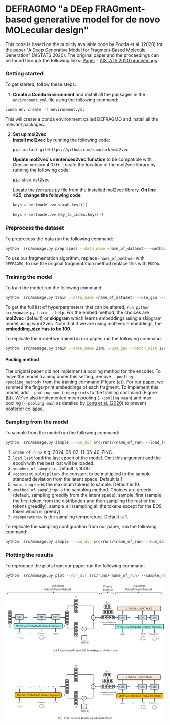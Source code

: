 # DEFRAGMO "a DEep FRAGment-based generative model for de novo MOLecular design"
This code is based on the publicly available code by Podda et al. (2020) for the paper "A Deep Generative Model for Fragment-Based Molecule Generation" (AISTATS 2020). The original paper and the proceedings can be found through the following links: [Paper](http://proceedings.mlr.press/v108/podda20a/podda20a.pdf) - [AISTATS 2020 proceedings](http://proceedings.mlr.press/v108/)

### Getting started
To get started, follow these steps:
1. **Create a Conda Environment** and install all the packages in the `environment.yml` file using the following command:
```bash
conda env create -f environment.yml
```
This will create a conda environment called DEFRAGMO and install all the relevant packages.

2. **Set up mol2vec**  
    **Install mol2vec** by running the following code:
    ```python
    pip install git+https://github.com/samoturk/mol2vec
    ```
    **Update mol2vec's sentences2vec function** to be compatible with Gensim version 4.0.0+. Locate the location of the mol2vec library by running the following code:
    ```python
    pip show mol2vec
    ```  
    Locate the *features.py* file from the installed mol2vec library. **On line 425, change the following code**:
    ```python
    keys = set(model.wv.vocab.keys())
    ```
    ```python
    keys = set(model.wv.key_to_index.keys())
    ```

### Preprocess the dataset
To preprocess the data run the following command:

```bash
python  src/manage.py preprocess --data_name <name_of_dataset> --method <name_of_method>
```

To use our fragmentation algorithm, replace `<name_of_method>` with `DEFRAGMO`, to use the original fragmentation method replace this with `PODDA`.

### Training the model
To train the model run the following command:
```bash
python  src/manage.py train --data_name <name_of_dataset> --use_gpu --batch_size <size_of_batch> --embed_size <embedding_size> --num_epochs <number_of_epochs> --hidden_layers <number_of_hidden_layers> --hidden_size <hidden_size> --latent_size <latent_size> --pooling <pooling_method> --pred_sas --pred_logp --embed_method <method_of_embedding> --beta <kl_annealing_schedule>
```
To get the full list of hyperparameters that can be altered, `run python src/manage.py train --help`. For the embed method, the choices are **mol2vec** (default) or **skipgram** which learns embeddings using a skipgram model using word2vec. Note that if we are using mol2vec embeddings, the **embedding_size has to be 100**.

To replicate the model we trained in our paper, run the following command:
```bash
python  src/manage.py train --data_name ZINC --use_gpu --batch_size 128 --embed_size 100 --num_epochs 4 --hidden_layers 2 --hidden_size 128 --latent_size 100 --embed_method mol2vec --beta 1e-6 1e-06 1e-06 1e-06
```

#### Pooling method
The original paper did not implement a pooling method for the encoder. To leave the model training under this setting, remove `--pooling <pooling_method>` from the training command (Figure (a)). For our paper, we summed the fingerprint embeddings of each fragment. To implement this model, add `--pooling sum_fingerprints` to the training command (Figure (b)). We've also implemented mean pooling (`--pooling mean`) and max pooling (`--pooling max`) as detailed by [Long et al. (2020)](https://arxiv.org/pdf/1911.03976.pdf) to prevent posterior collapse.

### Sampling from the model
To sample from the model run the following command:
```bash
python  src/manage.py sample --run_dir src/runs/<name_of_run> --load_last --num_samples <number_of_samples> --sample_constant <constant_multiplier> --max_length <max_length> --sampler_method <method_of_sampling> --temperature <temperature>
```
1. `<name_of_run>` e.g. 2024-05-03-11-05-40-ZINC.
2. `load_last` load the last epoch of the model. Omit this argument and the epoch with the best lost will be loaded.
3. `<number_of_samples>`. Default is 1000.
4. `<constant_multiplier>` the constant to be multiplied to the sample standard deviation from the latent space. Default is 1.
4. `<max_length>` is the maximum tokens to sample. Default is 10.
5. `<method_of_sampling>` is the sampling method. Choices are greedy (default, sampling greedily from the latent space), sample_first (sample the first token from the distribution and then sampling the rest of the tokens greedily), sample_all (sampling all the tokens except for the EOS token which is greedy).
6. `<temperature>` is the sampling temperature. Default is 1.

To replicate the sampling configuration from our paper, run the following command:
```bash
python  src/manage.py sample --run_dir src/runs/<name_of_run> --num_samples 20000 --sample_constant 25
```

### Plotting the results
To reproduce the plots from our paper run the following command:
```bash
python  src/manage.py plot --run_dir src/runs/<name_of_run> --sample_name <name_of_file_containing_samples>
```

![Model Architecture](images/model_architecture_pooling.png)